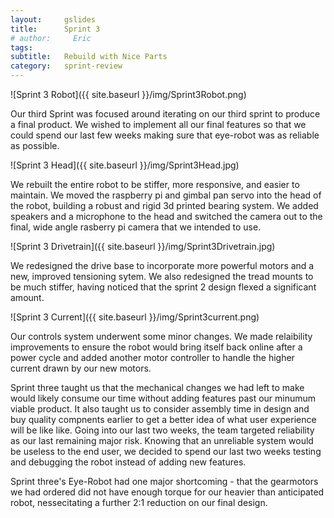 ```yaml
---
layout:     gslides
title:      Sprint 3
# author:     Eric
tags: 		
subtitle:  	Rebuild with Nice Parts
category:   sprint-review
---
```

<!-- Start Writing Below in Markdown -->

![Sprint 3 Robot]({{ site.baseurl }}/img/Sprint3Robot.png)

Our third Sprint was focused around iterating on our third sprint to produce a final product. We wished to implement all our final features so that we could spend our last few weeks making sure that eye-robot was as reliable as possible. 

![Sprint 3 Head]({{ site.baseurl }}/img/Sprint3Head.jpg)

We rebuilt the entire robot to be stiffer, more responsive, and easier to maintain. We moved the raspberry pi and gimbal pan servo into the head of the robot, building a robust and rigid 3d printed bearing system. We added speakers and a microphone to the head and switched the camera out to the final, wide angle rasberry pi camera that we intended to use.

![Sprint 3 Drivetrain]({{ site.baseurl }}/img/Sprint3Drivetrain.jpg)

We redesigned the drive base to incorporate more powerful motors and a new, improved tensioning sytem. We also redesigned the tread mounts to be much stiffer, having noticed that the sprint 2 design flexed a significant amount.

![Sprint 3 Current]({{ site.baseurl }}/img/Sprint3current.png)

Our controls system underwent some minor changes. We made relaibility improvements to ensure the robot would bring itself back online after a power cycle and added another motor controller to handle the higher current drawn by our new motors. 

Sprint three taught us that the mechanical changes we had left to make would likely consume our time without adding features past our minumum viable product. It also taught us to consider assembly time in design and buy quality compnents earlier to get a better idea of what user experience will be like like. Going into our last two weeks, the team targeted reliability as our last remaining major risk. Knowing that an unreliable system would be useless to the end user, we decided to spend our last two weeks testing and debugging the robot instead of adding new features.

Sprint three's Eye-Robot had one major shortcoming - that the gearmotors we had ordered did not have enough torque for our heavier than anticipated robot, nessecitating a further 2:1 reduction on our final design. 


<!-- [Link to Google](https://www.google.com) -->
<!-- ![Image embed]({{ site.baseurl }}/img/Logo_Fairy_Tail_right.png) -->
